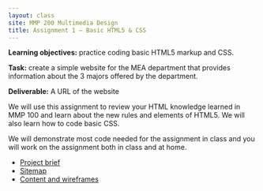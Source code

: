 ```yaml
---
layout: class
site: MMP 200 Multimedia Design
title: Assignment 1 – Basic HTML5 & CSS
---
```



**Learning objectives:** practice coding basic HTML5 markup and CSS.

**Task:** create a simple website for the MEA department that provides information about the 3 majors offered by the department.

**Deliverable:** A URL of the website

We will use this assignment to review your HTML knowledge learned in MMP 100 and learn about the new rules and elements of HTML5. We will also learn how to code basic CSS.

We will demonstrate most code needed for the assignment in class and you will work on the assignment both in class and at home.

- [Project brief](as1-brief.md)
- [Sitemap](as1-mea-sitemap.PNG)
- [Content and wireframes](wireframes-as1-mea.pdf)

